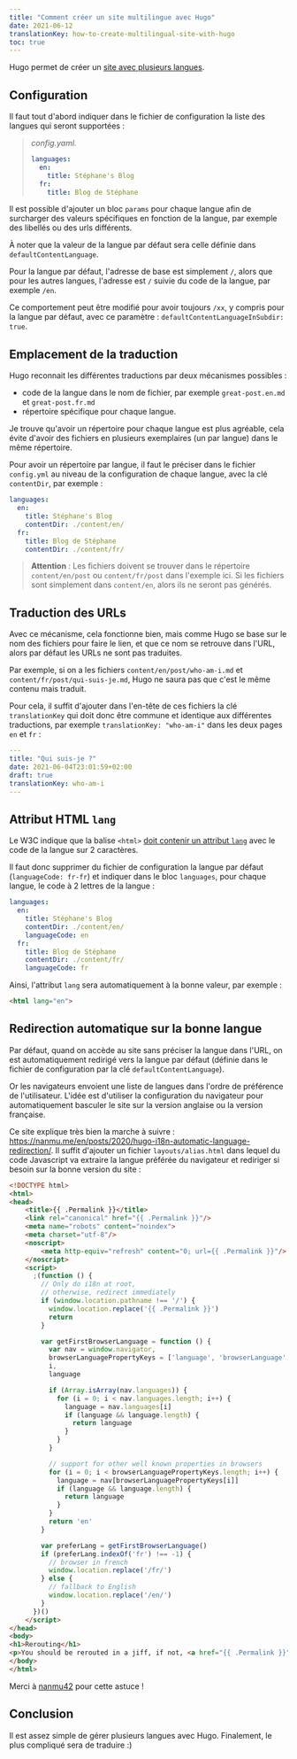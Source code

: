 ```yaml
---
title: "Comment créer un site multilingue avec Hugo"
date: 2021-06-12
translationKey: how-to-create-multilingual-site-with-hugo
toc: true
---
```


Hugo permet de créer un [site avec plusieurs langues](https://gohugo.io/content-management/multilingual/).

## Configuration
Il faut tout d'abord indiquer dans le fichier de configuration la liste des langues qui seront supportées :

> *config.yaml.*
> ```yaml
> languages:
>   en:
>     title: Stéphane's Blog
>   fr:
>     title: Blog de Stéphane
> ```

Il est possible d'ajouter un bloc `params` pour chaque langue afin de surcharger des valeurs spécifiques en fonction de la langue, par exemple des libellés ou des urls différents.

À noter que la valeur de la langue par défaut sera celle définie dans `defaultContentLanguage`.

Pour la langue par défaut, l'adresse de base est simplement `/`, alors que pour les autres langues, l'adresse est `/` suivie du code de la langue, par exemple `/en`.

Ce comportement peut être modifié pour avoir toujours `/xx`, y compris pour la langue par défaut, avec ce paramètre : `defaultContentLanguageInSubdir: true`.

## Emplacement de la traduction
Hugo reconnait les différentes traductions par deux mécanismes possibles :
- code de la langue dans le nom de fichier, par exemple `great-post.en.md` et `great-post.fr.md`
- répertoire spécifique pour chaque langue.

Je trouve qu'avoir un répertoire pour chaque langue est plus agréable, cela évite d'avoir des fichiers en plusieurs exemplaires (un par langue) dans le même répertoire.

Pour avoir un répertoire par langue, il faut le préciser dans le fichier `config.yml` au niveau de la configuration de chaque langue, avec la clé `contentDir`, par exemple :

```yaml
languages:
  en:
    title: Stéphane's Blog
    contentDir: ./content/en/
  fr:
    title: Blog de Stéphane
    contentDir: ./content/fr/
```

> **Attention** : Les fichiers doivent se trouver dans le répertoire `content/en/post` ou `content/fr/post` dans l'exemple ici.
> Si les fichiers sont simplement dans `content/en`, alors ils ne seront pas générés.

## Traduction des URLs
Avec ce mécanisme, cela fonctionne bien, mais comme Hugo se base sur le nom des fichiers pour faire le lien, et que ce nom se retrouve dans l'URL, alors par défaut les URLs ne sont pas traduites.

Par exemple, si on a les fichiers `content/en/post/who-am-i.md` et `content/fr/post/qui-suis-je.md`, Hugo ne saura pas que c'est le même contenu mais traduit.

Pour cela, il suffit d'ajouter dans l'en-tête de ces fichiers la clé `translationKey` qui doit donc être commune et identique aux différentes traductions, par exemple `translationKey: "who-am-i"` dans les deux pages `en` et `fr` :

```yaml
---
title: "Qui suis-je ?"
date: 2021-06-04T23:01:59+02:00
draft: true
translationKey: who-am-i
---
```

## Attribut HTML `lang`
Le W3C indique que la balise `<html>` [doit contenir un attribut `lang`](https://www.w3.org/International/questions/qa-html-language-declarations) avec le code de la langue sur 2 caractères.

Il faut donc supprimer du fichier de configuration la langue par défaut (`languageCode: fr-fr`) et indiquer dans le bloc `languages`, pour chaque langue, le code à 2 lettres de la langue :

```yaml
languages:
  en:
    title: Stéphane's Blog
    contentDir: ./content/en/
    languageCode: en
  fr:
    title: Blog de Stéphane
    contentDir: ./content/fr/
    languageCode: fr
```

Ainsi, l'attribut `lang` sera automatiquement à la bonne valeur, par exemple :

```html
<html lang="en">
```

## Redirection automatique sur la bonne langue
Par défaut, quand on accède au site sans préciser la langue dans l'URL, on est automatiquement redirigé vers la langue par défaut (définie dans le fichier de configuration par la clé `defaultContentLanguage`).

Or les navigateurs envoient une liste de langues dans l'ordre de préférence de l'utilisateur.
L'idée est d'utiliser la configuration du navigateur pour automatiquement basculer le site sur la version anglaise ou la version française.

Ce site explique très bien la marche à suivre : https://nanmu.me/en/posts/2020/hugo-i18n-automatic-language-redirection/.
Il suffit d'ajouter un fichier `layouts/alias.html` dans lequel du code Javascript va extraire la langue préférée du navigateur et rediriger si besoin sur la bonne version du site :

```html
<!DOCTYPE html>
<html>
<head>
    <title>{{ .Permalink }}</title>
    <link rel="canonical" href="{{ .Permalink }}"/>
    <meta name="robots" content="noindex">
    <meta charset="utf-8"/>
    <noscript>
        <meta http-equiv="refresh" content="0; url={{ .Permalink }}"/>
    </noscript>
    <script>
      ;(function () {
        // Only do i18n at root, 
        // otherwise, redirect immediately
        if (window.location.pathname !== '/') {
          window.location.replace('{{ .Permalink }}')
          return
        }

        var getFirstBrowserLanguage = function () {
          var nav = window.navigator,
          browserLanguagePropertyKeys = ['language', 'browserLanguage', 'systemLanguage', 'userLanguage'],
          i,
          language

          if (Array.isArray(nav.languages)) {
            for (i = 0; i < nav.languages.length; i++) {
              language = nav.languages[i]
              if (language && language.length) {
                return language
              }
            }
          }

          // support for other well known properties in browsers
          for (i = 0; i < browserLanguagePropertyKeys.length; i++) {
            language = nav[browserLanguagePropertyKeys[i]]
            if (language && language.length) {
              return language
            }
          }
          return 'en'
        }

        var preferLang = getFirstBrowserLanguage()
        if (preferLang.indexOf('fr') !== -1) {
          // browser in french
          window.location.replace('/fr/')
        } else {
          // fallback to English
          window.location.replace('/en/')
        }
      })()
    </script>
</head>
<body>
<h1>Rerouting</h1>
<p>You should be rerouted in a jiff, if not, <a href="{{ .Permalink }}">click here</a>.</p>
</body>
</html>
```

Merci à [nanmu42](https://twitter.com/nanmu42) pour cette astuce !

## Conclusion
Il est assez simple de gérer plusieurs langues avec Hugo.
Finalement, le plus compliqué sera de traduire :)